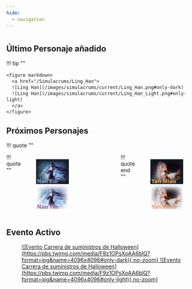 ```yaml
---
hide:
  - navigation
---
```

#
## **Último Personaje añadido**

!!! tip ""

    <figure markdown>
      <a href="/Simulacrums/Ling_Han">
      ![Ling Han](/images/simulacrums/current/Ling_Han.png#only-dark)
      ![Ling Han](/images/simulacrums/current/Ling_Han_Light.png#only-light)
      </a>
    </figure>

## **Próximos Personajes**

!!! quote ""
    <figure style="display: flex; justify-content: space-around; margin: auto;" markdown>
    !!! quote ""
        <figure markdown>
          <a href="/Simulacrums/Nan_Yin">
          ![Nan Yin](/images/simulacrums/upcoming/Nan_Yin.png#only-dark)
          ![Nan Yin](/images/simulacrums/upcoming/Nan_Yin_Light.png#only-light)
          </a>
        </figure>
    <figure markdown><p>&nbsp;&nbsp;&nbsp;&nbsp;</p></figure>
    !!! quote end ""
        <figure markdown>
          <a href="/Simulacrums/Yan_Miao">
          ![Nan Yin](/images/simulacrums/upcoming/Yan_Miao.png#only-dark)
          ![Nan Yin](/images/simulacrums/upcoming/Yan_Miao_Light.png#only-light)
          </a>
        </figure>
    </figure>

## **Evento Activo**

<figure markdown>
  <a href="https://twitter.com/ToF_ES_OFICIAL/status/1719518819121569853">
  ![Evento Carrera de suministros de Halloween](https://pbs.twimg.com/media/F9z1OPsXoAA6blQ?format=jpg&name=4096x4096#only-dark){.no-zoom}
  ![Evento Carrera de suministros de Halloween](https://pbs.twimg.com/media/F9z1OPsXoAA6blQ?format=jpg&name=4096x4096#only-light){.no-zoom}
  </a>
</figure>
